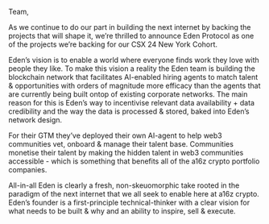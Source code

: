 Team,

As we continue to do our part in building the next internet by backing the projects that will shape it, we’re thrilled to announce Eden Protocol as one of the projects we’re backing for our CSX 24 New York Cohort.

Eden’s vision is to enable a world where everyone finds work they love with people they like. To make this vision a reality the Eden team is building the blockchain network that facilitates AI-enabled hiring agents to match talent & opportunities with orders of magnitude more efficacy than the agents that are currently being built ontop of existing corporate networks. The main reason for this is Eden’s way to incentivise relevant data availability + data credibility and the way the data is processed & stored, baked into Eden’s network design.

For their GTM they’ve deployed their own AI-agent to help web3 communities vet, onboard & manage their talent base. Communities monetise their talent by making the hidden talent in web3 communities accessible - which is something that benefits all of the a16z crypto portfolio companies.

All-in-all Eden is clearly a fresh, non-skeuomorphic take rooted in the paradigm of the next internet that we all seek to enable here at a16z crypto. Eden’s founder is a first-principle technical-thinker with a clear vision for what needs to be built & why and an ability to inspire, sell & execute.